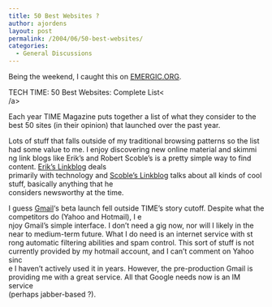 ```yaml
---
title: 50 Best Websites ?
author: ajordens
layout: post
permalink: /2004/06/50-best-websites/
categories:
  - General Discussions
---
```

Being the weekend, I caught this on [EMERGIC.ORG][1].

TECH TIME: 50 Best Websites: Complete List<  
/a></p> 

Each year TIME Magazine puts together a list of what they consider to the best 50 sites (in their opinion) that launched over the past year.

Lots of stuff that falls outside of my traditional browsing patterns so the list had some value to me. I enjoy discovering new online material and skimmi  
ng link blogs like Erik&#8217;s and Robert Scoble&#8217;s is a pretty simple way to find content. [Erik&#8217;s Linkblog][2] deals  
primarily with technology and [Scoble&#8217;s Linkblog][3] talks about all kinds of cool stuff, basically anything that he  
considers newsworthy at the time.

I guess [Gmail][4]&#8216;s beta launch fell outside TIME&#8217;s story cutoff. Despite what the competitors do (Yahoo and Hotmail), I e  
njoy Gmail&#8217;s simple interface. I don&#8217;t need a gig now, nor will I likely in the near to medium-term future. What I do need is an internet service with st  
rong automatic filtering abilities and spam control. This sort of stuff is not currently provided by my hotmail account, and I can&#8217;t comment on Yahoo sinc  
e I haven&#8217;t actively used it in years. However, the pre-production Gmail is providing me with a great service. All that Google needs now is an IM service  
(perhaps jabber-based ?).

 [1]: http://www.emergic.org/
 [2]: http://www.thauvin.net/linkblog/
 [3]: http://www.kunal.org/scoble
 [4]: http://www.gmail.com/